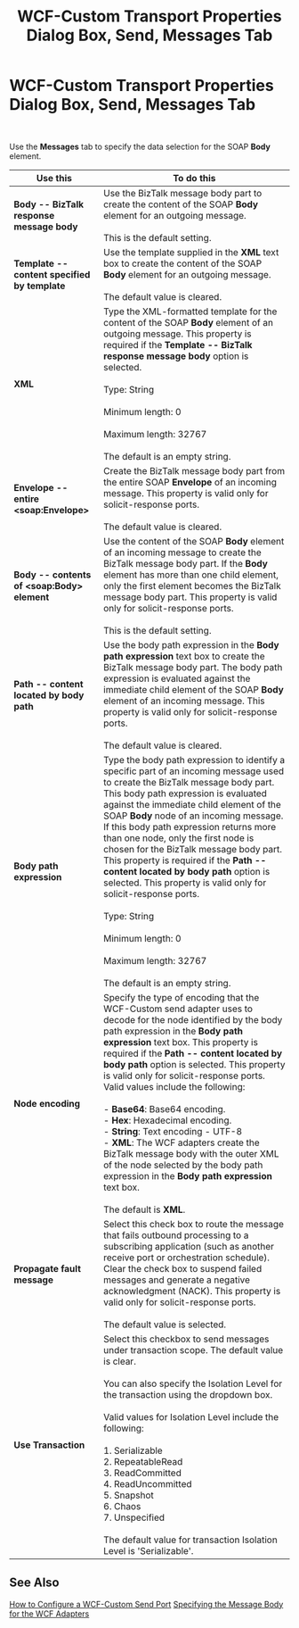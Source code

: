 ﻿---
title: WCF-Custom Transport Properties Dialog Box, Send, Messages Tab
TOCTitle: WCF-Custom Transport Properties Dialog Box, Send, Messages Tab
ms:assetid: a12fdf10-4955-4596-b8d5-888a529276a8
ms:mtpsurl: https://msdn.microsoft.com/library/Bb226442(v=BTS.80)
ms:contentKeyID: 51530151
ms.date: 08/30/2017
mtps_version: v=BTS.80
f1_keywords:
- bts10.adapters.wcf-custom.transport.send.messages
---

# WCF-Custom Transport Properties Dialog Box, Send, Messages Tab

 

Use the **Messages** tab to specify the data selection for the SOAP **Body** element.

<table>
<thead>
<tr class="header">
<th>Use this</th>
<th>To do this</th>
</tr>
</thead>
<tbody>
<tr class="odd">
<td><strong>Body -- BizTalk response message body</strong></td>
<td>Use the BizTalk message body part to create the content of the SOAP <strong>Body</strong> element for an outgoing message.<br />
<br />
This is the default setting.</td>
</tr>
<tr class="even">
<td><strong>Template -- content specified by template</strong></td>
<td>Use the template supplied in the <strong>XML</strong> text box to create the content of the SOAP <strong>Body</strong> element for an outgoing message.<br />
<br />
The default value is cleared.</td>
</tr>
<tr class="odd">
<td><strong>XML</strong></td>
<td>Type the XML-formatted template for the content of the SOAP <strong>Body</strong> element of an outgoing message. This property is required if the <strong>Template -- BizTalk response message body</strong> option is selected.<br />
<br />
Type: String<br />
<br />
Minimum length: 0<br />
<br />
Maximum length: 32767<br />
<br />
The default is an empty string.</td>
</tr>
<tr class="even">
<td><strong>Envelope -- entire &lt;soap:Envelope&gt;</strong></td>
<td>Create the BizTalk message body part from the entire SOAP <strong>Envelope</strong> of an incoming message. This property is valid only for solicit-response ports.<br />
<br />
The default value is cleared.</td>
</tr>
<tr class="odd">
<td><strong>Body -- contents of &lt;soap:Body&gt; element</strong></td>
<td>Use the content of the SOAP <strong>Body</strong> element of an incoming message to create the BizTalk message body part. If the <strong>Body</strong> element has more than one child element, only the first element becomes the BizTalk message body part. This property is valid only for solicit-response ports.<br />
<br />
This is the default setting.</td>
</tr>
<tr class="even">
<td><strong>Path -- content located by body path</strong></td>
<td>Use the body path expression in the <strong>Body path expression</strong> text box to create the BizTalk message body part. The body path expression is evaluated against the immediate child element of the SOAP <strong>Body</strong> element of an incoming message. This property is valid only for solicit-response ports.<br />
<br />
The default value is cleared.</td>
</tr>
<tr class="odd">
<td><strong>Body path expression</strong></td>
<td>Type the body path expression to identify a specific part of an incoming message used to create the BizTalk message body part. This body path expression is evaluated against the immediate child element of the SOAP <strong>Body</strong> node of an incoming message. If this body path expression returns more than one node, only the first node is chosen for the BizTalk message body part. This property is required if the <strong>Path -- content located by body path</strong> option is selected. This property is valid only for solicit-response ports.<br />
<br />
Type: String<br />
<br />
Minimum length: 0<br />
<br />
Maximum length: 32767<br />
<br />
The default is an empty string.</td>
</tr>
<tr class="even">
<td><strong>Node encoding</strong></td>
<td>Specify the type of encoding that the WCF-Custom send adapter uses to decode for the node identified by the body path expression in the <strong>Body path expression</strong> text box. This property is required if the <strong>Path -- content located by body path</strong> option is selected. This property is valid only for solicit-response ports. Valid values include the following:<br />
<br />
- <strong>Base64</strong>: Base64 encoding.<br />
- <strong>Hex</strong>: Hexadecimal encoding.<br />
- <strong>String</strong>: Text encoding - UTF-8<br />
- <strong>XML</strong>: The WCF adapters create the BizTalk message body with the outer XML of the node selected by the body path expression in the <strong>Body path expression</strong> text box.<br />
<br />
The default is <strong>XML</strong>.</td>
</tr>
<tr class="odd">
<td><strong>Propagate fault message</strong></td>
<td>Select this check box to route the message that fails outbound processing to a subscribing application (such as another receive port or orchestration schedule). Clear the check box to suspend failed messages and generate a negative acknowledgment (NACK). This property is valid only for solicit-response ports.<br />
<br />
The default value is selected.</td>
</tr>
<tr class="even">
<td><strong>Use Transaction</strong></td>
<td>Select this checkbox to send messages under transaction scope. The default value is clear.<br />
<br />
You can also specify the Isolation Level for the transaction using the dropdown box.<br />
<br />
Valid values for Isolation Level include the following:<br />
<br />
1. Serializable<br />
2. RepeatableRead<br />
3. ReadCommitted<br />
4. ReadUncommitted<br />
5. Snapshot<br />
6. Chaos<br />
7. Unspecified<br />
<br />
The default value for transaction Isolation Level is 'Serializable'.</td>
</tr>
</tbody>
</table>


## See Also

[How to Configure a WCF-Custom Send Port](https://msdn.microsoft.com/library/bb226446\(v=bts.80\))  
[Specifying the Message Body for the WCF Adapters](https://msdn.microsoft.com/library/bb226478\(v=bts.80\))

